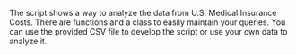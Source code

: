 The script shows a way to analyze the data from U.S. Medical Insurance Costs. There are functions and a class to easily maintain your queries. 
You can use the provided CSV file to develop the script or use your own data to analyze it.
